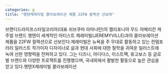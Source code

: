 ```yaml
---
categories: g
title: "행텐제레미빌 콜라보레이션 제품 22FW 컬렉션 선보여"
---
```

브랜디드라이프스타일코리아(대표 쉬브쿠마 라마나탄)의 캘리포니아 무드 아메리칸 캐주얼 브랜드 행텐이 세계적인 아티스트 제레미빌(JEREMYVILLE)과의 콜라보레이션 제품을 22FW 컬렉션으로 선보인다.제레미빌은 뉴욕을 주 무대로 활동하고 있는 컨템포러리 일러스트 작가이자 디자이너로 삶과 현대 사회에 대한 철학을 귀여운 일러스트에 녹여 선한 영향력을 전파하고 있다. 그는 디즈니, 아디다스, 이스트팩, 휴고보스 등 글로벌 브랜드와 다양한 프로젝트를 진행했으며, 국내외에서 활발한 활동으로 높은 관심을 얻고 있다.행텐X제레미빌 콜라보레이션